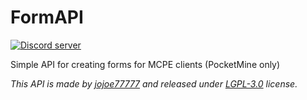# FormAPI
<a href="https://discord.gg/MzKQpWZ"><img src="https://discordapp.com/api/guilds/412491783486832640/embed.png" alt="Discord server"/></a>

Simple API for creating forms for MCPE clients (PocketMine only)

*This API is made by [jojoe77777](https://github.com/jojoe77777) and released under [LGPL-3.0](https://github.com/PocketMine-MP-VN-Group/FormAPI/blob/master/LICENSE) license.*